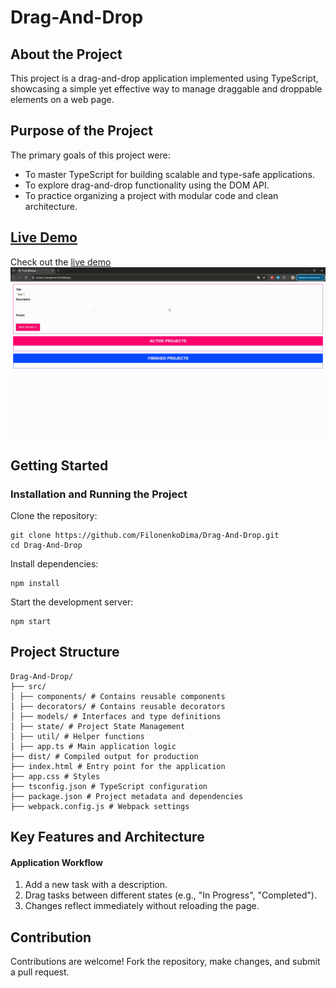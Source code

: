 # Drag-And-Drop

## About the Project

This project is a drag-and-drop application implemented using TypeScript, showcasing a simple yet effective way to manage draggable and droppable elements on a web page.

## Purpose of the Project

The primary goals of this project were:

- To master TypeScript for building scalable and type-safe applications.
- To explore drag-and-drop functionality using the DOM API.
- To practice organizing a project with modular code and clean architecture.

## [Live Demo](https://project-managment-df.netlify.app/)

Check out the [live demo](https://project-managment-df.netlify.app/)
![](demo.gif)

## Getting Started

### Installation and Running the Project

Clone the repository:

```
git clone https://github.com/FilonenkoDima/Drag-And-Drop.git
cd Drag-And-Drop
```

Install dependencies:

```
npm install
```

Start the development server:

```
npm start
```

## Project Structure

```
Drag-And-Drop/
├── src/
│ ├── components/ # Contains reusable components
│ ├── decorators/ # Contains reusable decorators
│ ├── models/ # Interfaces and type definitions
│ ├── state/ # Project State Management
│ ├── util/ # Helper functions
│ ├── app.ts # Main application logic
├── dist/ # Compiled output for production
├── index.html # Entry point for the application
├── app.css # Styles
├── tsconfig.json # TypeScript configuration
├── package.json # Project metadata and dependencies
├── webpack.config.js # Webpack settings
```

## Key Features and Architecture

#### Application Workflow

1. Add a new task with a description.
2. Drag tasks between different states (e.g., "In Progress", "Completed").
3. Changes reflect immediately without reloading the page.

## Contribution

Contributions are welcome! Fork the repository, make changes, and submit a pull request.
